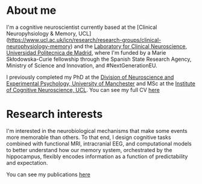 
# About me
I'm a cognitive neuroscientist currently based at the [Clinical Neuropyhsiology & Memory, UCL] (https://www.ucl.ac.uk/icn/research/research-groups/clinical-neurophysiology-memory) and the [Laboratory for Clinical Neuroscience, Universidad Politecnica de Madrid](https://www.thestrangelab.org/), where I'm funded by a Marie Skłodowska-Curie fellowship through the Spanish State Research Agency, Ministry of Science and Innovation, and #NextGenerationEU.


I previously completed my PhD at the [Division of Neuroscience and Experimental Psychology, University of Manchester](https://www.research.manchester.ac.uk/portal/en/facultiesandschools/division-of-neuroscience--experimental-psychology(56df8793-4074-4d32-b197-a40989cfefc7).html) and MSc at the [Institute of Cognitive Neuroscience, UCL](https://www.ucl.ac.uk/icn/). You can see my full CV [here](/CV)

# Research interests
I'm interested in the neurobiological mechanisms that make some events more memorable than others. To that end, I design cognitive tasks combined with functional MRI, intracranial EEG, and computational models to better understand how our memory system, orchestrated by the hippocampus, flexibly encodes information as a function of predictability and expectation. 


You can see my publications [here](/publications)
